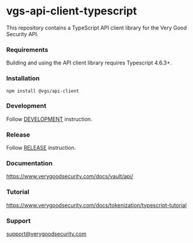 # vgs-api-client-typescript

This repository contains a TypeScript API client library for the Very Good Security API.

### Requirements

Building and using the API client library requires Typescript 4.6.3+.

### Installation

```
npm install @vgs/api-client
```

### Development

Follow [DEVELOPMENT](DEVELOPMENT.md) instruction.

### Release

Follow [RELEASE](RELEASE.md) instruction.

### Documentation

https://www.verygoodsecurity.com/docs/vault/api/

### Tutorial

https://www.verygoodsecurity.com/docs/tokenization/typescript-tutorial

### Support

support@verygoodsecurity.com